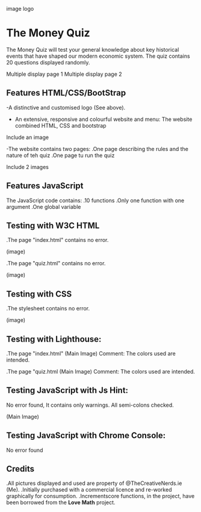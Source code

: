 image logo

# The Money Quiz

The Money Quiz will test your general knowledge about key historical events that have shaped our modern economic system.
The quiz contains 20 questions displayed randomly.

Multiple display page 1
Multiple display page 2

## Features HTML/CSS/BootStrap

-A distinctive and customised logo (See above).

- An extensive, responsive and colourful website and menu:
The website combined HTML, CSS and bootstrap

Include an image

-The website contains two pages:
.One page describing the rules and the nature of teh quiz
.One page tu run the quiz

Include 2 images

## Features JavaScript

The JavaScript code contains:
.10 functions
.Only one function with one argument
.One global variable

## Testing with W3C HTML

.The page "index.html" contains no error.

(image)

.The page "quiz.html" contains no error.

(image)

## Testing with CSS

.The stylesheet contains no error.

(image)

## Testing with Lighthouse:

.The page "index.html"
(Main Image)
Comment: The colors used are intended.

.The page "quiz.html
(Main Image)
Comment: The colors used are intended.

## Testing JavaScript with Js Hint:

No error found, It contains only warnings.
All semi-colons checked.

(Main Image)

## Testing JavaScript with Chrome Console:

No error found

## Credits

.All pictures displayed and used are property of @TheCreativeNerds.ie (Me).
.Initially purchased with a commercial licence and re-worked graphically for consumption.
.Incrementscore functions, in the project, have been borrowed from the <strong>Love Math</strong> project.
